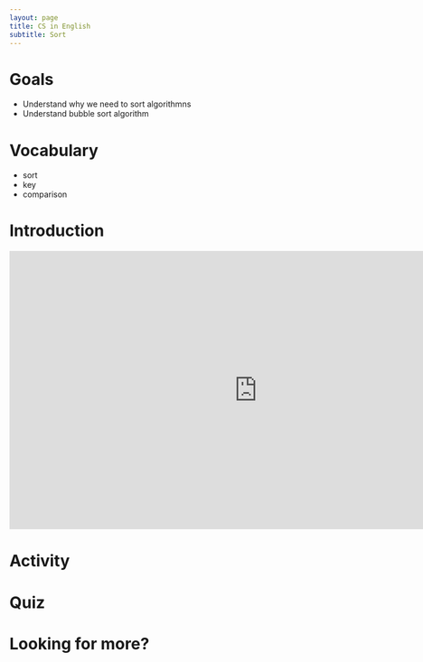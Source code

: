 ```yaml
---
layout: page
title: CS in English
subtitle: Sort
---
```


# Goals
- Understand why we need to sort algorithmns 
- Understand bubble sort algorithm

# Vocabulary
- sort
- key 
- comparison

# Introduction

<iframe width="876" height="493" src="https://www.youtube.com/embed/uu_LmRhW0kg?list=PLi-qDeIYZnYkb8pIcBZzgUNj2_iv63plL" frameborder="0" allow="accelerometer; autoplay; encrypted-media; gyroscope; picture-in-picture" allowfullscreen></iframe>

# Activity

# Quiz

# Looking for more?